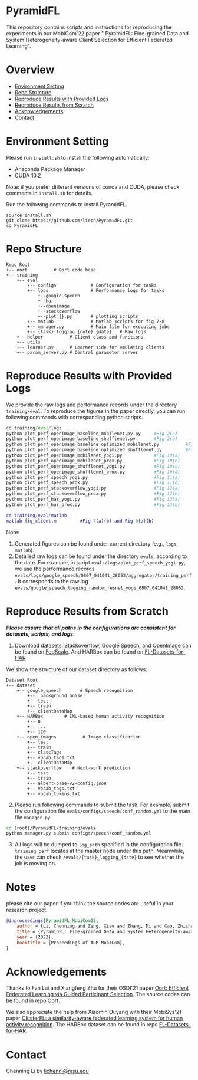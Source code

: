 # PyramidFL

This repository contains scripts and instructions for reproducing the experiments in our MobiCom'22 paper "
PyramidFL: Fine-grained Data and System Heterogeneity-aware Client Selection for Efficient Federated Learning". 
<!-- [PyramidFL: Fine-grained Data and System Heterogeneity-aware Client Selection for Efficient Federated Learning](https://www.usenix.org/conference/osdi21/presentation/lai)".  -->

# Overview

* [Environment Setting](#environment-setting)
* [Repo Structure](#repo-structure)
* [Reproduce Results with Provided Logs](#reproduce-results-with-provided-logs)
* [Reproduce Results from Scratch](#reproduce-results-from-scratch)
* [Acknowledgements](#acknowledgements)
* [Contact](#contact)

# Environment Setting

Please run ```install.sh``` to install the following automatically:

* Anaconda Package Manager
* CUDA 10.2

Note: if you prefer different versions of conda and CUDA, please check  comments in `install.sh` for details.

Run the following commands to install PyramidFL. 

```
source install.sh 
git clone https://github.com/liecn/PyramidFL.git
cd PyramidFL
```
# Repo Structure

```
Repo Root
+-- oort          # Oort code base.
+-- training
    +-- eval
        +-- configs             # Configuration for tasks
        +-- logs                # Performance logs for tasks
            +--google_speech 
            +--har
            +--openimage
            +--stackoverflow
            +--plot_{}.py       # plotting scripts
        +-- matlab              # Matlab scripts for fig 7-8
        +-- manager.py          # Main file for executing jobs
        +-- {task}_logging_{note}_{date}   # Raw logs
    +-- helper          # Client class and functions
    +-- utils       
    +-- learner.py      # Learner side for emulating clients
    +-- param_server.py # Central parameter server
```

# Reproduce Results with Provided Logs

We provide the raw logs and performance records under the directory `training/eval`. To reproduce the figures in the paper directly, you can run following commands with corresponding python scripts.

``` python
cd training/eval/logs
python plot_perf_openimage_baseline_mobilenet.py.py     #Fig 2(a)
python plot_perf_openimage_baseline_shufflenet.py       #Fig 2(b)
python plot_perf_openimage_baseline_optimized_mobilenet.py          #Fig 6(a)
python plot_perf_openimage_baseline_optimized_shufflenet.py         #Fig 6(b)
python plot_perf_openimage_mobilenet_yogi.py            #Fig 10(a)
python plot_perf_openimage_mobilenet_prox.py            #Fig 10(b)
python plot_perf_openimage_shufflenet_yogi.py           #Fig 10(c)
python plot_perf_openimage_shufflenet_prox.py           #Fig 10(d)
python plot_perf_speech_yogi.py                         #Fig 11(a)
python plot_perf_speech_prox.py                         #Fig 11(b)
python plot_perf_stackoverflow_yogi.py                  #Fig 12(a)
python plot_perf_stackoverflow_prox.py                  #Fig 12(b)
python plot_perf_har_yogi.py                            #Fig 13(a)
python plot_perf_har_prox.py                            #Fig 13(b)

```

``` matlab
cd training/eval/matlab
matlab fig_client.m         #Fig 7(a)(b) and Fig 8(a)(b)
```

Note:
1. Generated figures can be found under current directory (e.g., `logs`, `matlab`).
2. Detailed raw logs can be found under the directory `evals`, according to the date. For example, in script `evals/logs/plot_perf_speech_yogi.py`, we use the performance records `evals/logs/google_speech/0807_041041_28052/aggregator/training_perf`. It corresponds to the raw log `evals/google_speech_logging_random_resnet_yogi_0807_041041_28052`.

# Reproduce Results from Scratch
***Please assure that all paths in the configurations are consistent for datasets, scripts, and logs.***

1. Download datasets. Stackoverflow, Google Speech, and OpenImage can be found on [FedScale](https://github.com/SymbioticLab/FedScale). And HARBox can be found on [FL-Datasets-for-HAR](https://github.com/xmouyang/FL-Datasets-for-HAR)

We show the structure of our dataset directory as follows:
```
Dataset Root
+-- dataset
    +-- google_speech       # Speech recognition
        +-- _background_noise_
        +-- test 
        +-- train
        +-- clientDataMap
    +-- HARBox        # IMU-based human activity recognition
        +-- 0
        +-- ... 
        +-- 120 
    +-- open_images          # Image classification
        +-- test 
        +-- train
        +-- classTags
        +-- vocab_tags.txt
        +-- clientDataMap  
    +-- stackoverflow    # Next-work prediction
        +-- test 
        +-- train
        +-- albert-base-v2-config.json
        +-- vocab_tags.txt
        +-- vocab_tokens.txt  
```
2. Please run following commands to submit the task.
For example, submit the configuration file `evals/configs/speech/conf_random.yml` to the main file `manager.py`.

``` bash
cd {root}/PyramidFL/training/evals
python manager.py submit configs/speech/conf_random.yml
```

3. All logs will be dumped to `log_path` specified in the configuration file. `training_perf` locates at the master node under this path. Meanwhile, the user can check `/evals/{task}_logging_{date}` to see whether the job is moving on.

# Notes
please cite our paper if you think the source codes are useful in your research project.
```bibtex
@inproceedings{PyramidFL_MobiCom22,
    author = {Li, Chenning and Zeng, Xiao and Zhang, Mi and Cao, Zhichao},
    title = {PyramidFL: Fine-grained Data and System Heterogeneity-aware Client Selection for Efficient Federated Learning},
    year = {2022},
    booktitle = {Proceedings of ACM MobiCom},
}
```

# Acknowledgements

Thanks to Fan Lai and Xiangfeng Zhu for their OSDI'21 paper [Oort: Efficient Federated Learning via Guided Participant Selection](https://www.usenix.org/conference/osdi21/presentation/lai). The source codes can be found in repo [Oort](https://github.com/SymbioticLab/Oort).

We also appreciate the help from Xiaomin Ouyang with their MobiSys'21 paper [ClusterFL: a similarity-aware federated learning system for human activity recognition](https://dl.acm.org/doi/10.1145/3458864.3467681). The HARBox dataset can be found in repo [FL-Datasets-for-HAR](https://github.com/xmouyang/FL-Datasets-for-HAR).


# Contact
Chenning Li by lichenni@msu.edu


